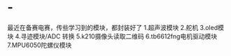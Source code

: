 # -
最近在备赛电赛，传些学习到的模块，都封装好了
1.超声波模块
2.舵机
3.oled模块
4.寻迹模块/ADC 转换
5.k210摄像头读取二维码
6.tb6612fng电机驱动模块
7.MPU6050陀螺仪模块